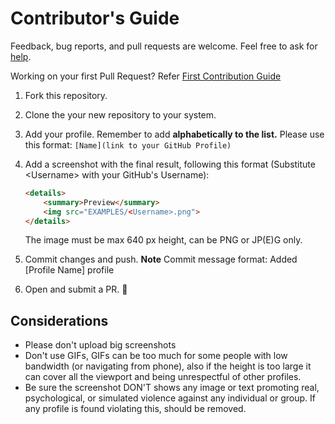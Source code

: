 # Contributor's Guide
Feedback, bug reports, and pull requests are welcome. Feel free to ask for [help](https://github.com/coderjojo/creative-profile-readme/issues).

Working on your first Pull Request? Refer [First Contribution Guide](https://github.com/firstcontributions/first-contributions)

1. Fork this repository.
2. Clone the your new repository to your system.
3. Add your profile. Remember to add **alphabetically to the list.** Please use this format: `[Name](link to your GitHub Profile)`
4. Add a screenshot with the final result, following this format (Substitute \<Username> with your GitHub's Username):

    ```html
    <details>
        <summary>Preview</summary>
        <img src="EXAMPLES/<Username>.png">
    </details>
    ```

    The image must be max 640 px height, can be PNG or JP(E)G only.
5. Commit changes and push. **Note** Commit message format: Added [Profile Name] profile
6. Open and submit a PR. :tada:

## Considerations

- Please don't upload big screenshots
- Don't use GIFs, GIFs can be too much for some people with low bandwidth (or navigating from phone), also if the height is too large it can cover all the viewport and being unrespectful of other profiles.
- Be sure the screenshot DON'T shows any image or text promoting real, psychological, or simulated violence against any individual or group. If any profile is found violating this, should be removed.
